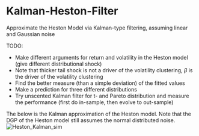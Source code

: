 # Kalman-Heston-Filter
Approximate the Heston Model via Kalman-type filtering, assuming linear and Gaussian noise 

TODO: 
* Make different arguments for return and volatility in the Heston model (give different distributional shock)
* Note that thicker tail shock is not a driver of the volatility clustering, $\beta$ is the driver of the volatility clustering
* Find the better measure (than a simple deviation) of the fitted values
* Make a prediction for three different distributions
* Try unscented Kalman filter for t- and Pareto distribution and measure the performance (first do in-sample, then evolve to out-sample)

The below is the Kalman approximation of the Heston model. Note that the DGP of the Heston model still assumes the normal distributed noise.
![Heston_Kalman_sim](https://github.com/user-attachments/assets/ccbdd797-1ca3-4d81-b753-82852c9edbf8)
